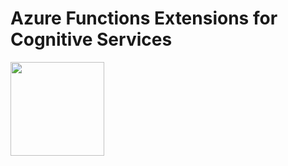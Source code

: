 # Azure Functions Extensions for Cognitive Services

<img align="left" height="150" src="https://raw.githubusercontent.com/joshdcar/azure-functions-extensions-cognitive-services/master/logo.png">

